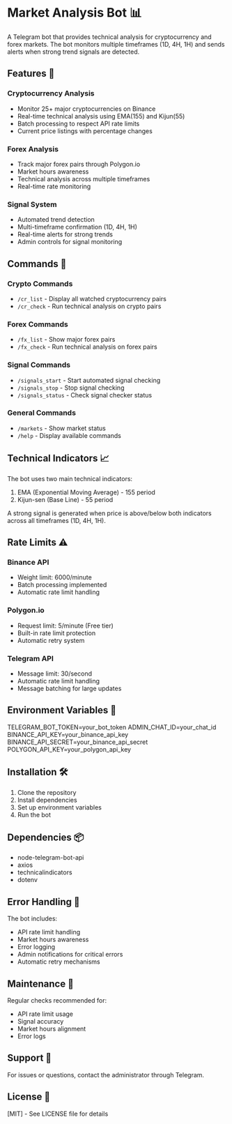 # Market Analysis Bot 📊

A Telegram bot that provides technical analysis for cryptocurrency and forex markets. The bot monitors multiple timeframes (1D, 4H, 1H) and sends alerts when strong trend signals are detected.

## Features 🚀

### Cryptocurrency Analysis

-   Monitor 25+ major cryptocurrencies on Binance
-   Real-time technical analysis using EMA(155) and Kijun(55)
-   Batch processing to respect API rate limits
-   Current price listings with percentage changes

### Forex Analysis

-   Track major forex pairs through Polygon.io
-   Market hours awareness
-   Technical analysis across multiple timeframes
-   Real-time rate monitoring

### Signal System

-   Automated trend detection
-   Multi-timeframe confirmation (1D, 4H, 1H)
-   Real-time alerts for strong trends
-   Admin controls for signal monitoring

## Commands 📝

### Crypto Commands

-   `/cr_list` - Display all watched cryptocurrency pairs
-   `/cr_check` - Run technical analysis on crypto pairs

### Forex Commands

-   `/fx_list` - Show major forex pairs
-   `/fx_check` - Run technical analysis on forex pairs

### Signal Commands

-   `/signals_start` - Start automated signal checking
-   `/signals_stop` - Stop signal checking
-   `/signals_status` - Check signal checker status

### General Commands

-   `/markets` - Show market status
-   `/help` - Display available commands

## Technical Indicators 📈

The bot uses two main technical indicators:

1. EMA (Exponential Moving Average) - 155 period
2. Kijun-sen (Base Line) - 55 period

A strong signal is generated when price is above/below both indicators across all timeframes (1D, 4H, 1H).

## Rate Limits ⚠️

### Binance API

-   Weight limit: 6000/minute
-   Batch processing implemented
-   Automatic rate limit handling

### Polygon.io

-   Request limit: 5/minute (Free tier)
-   Built-in rate limit protection
-   Automatic retry system

### Telegram API

-   Message limit: 30/second
-   Automatic rate limit handling
-   Message batching for large updates

## Environment Variables 🔑

TELEGRAM_BOT_TOKEN=your_bot_token
ADMIN_CHAT_ID=your_chat_id
BINANCE_API_KEY=your_binance_api_key
BINANCE_API_SECRET=your_binance_api_secret
POLYGON_API_KEY=your_polygon_api_key

## Installation 🛠️

1. Clone the repository
2. Install dependencies
3. Set up environment variables
4. Run the bot

## Dependencies 📦

-   node-telegram-bot-api
-   axios
-   technicalindicators
-   dotenv

## Error Handling 🔧

The bot includes:

-   API rate limit handling
-   Market hours awareness
-   Error logging
-   Admin notifications for critical errors
-   Automatic retry mechanisms

## Maintenance 🔄

Regular checks recommended for:

-   API rate limit usage
-   Signal accuracy
-   Market hours alignment
-   Error logs

## Support 💬

For issues or questions, contact the administrator through Telegram.

## License 📄

[MIT] - See LICENSE file for details
